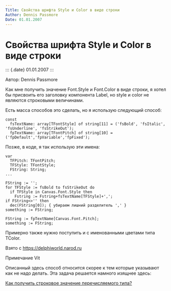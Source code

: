 ```yaml
---
Title: Свойства шрифта Style и Color в виде строки
Author: Dennis Passmore
Date: 01.01.2007
---
```


Свойства шрифта Style и Color в виде строки
===========================================

::: {.date}
01.01.2007
:::

Автор: Dennis Passmore

Как мне получить значение Font.Style и Font.Color в виде строки, я хотел
бы присвоить его заголовку компонента Label, но style и color не
являются строковыми величинами.

Есть масса способов это сделать, но я использую следующий способ:

    const
      fsTextName: array[TFontStyle] of string[11] = ('fsBold', 'fsItalic', 'fsUnderline', 'fsStrikeOut');
      fpTextName: array[TFontPitch] of string[10] = ('fpDefault','fpVariable','fpFixed');

Позже, в коде, я так использую эти имена:

    var
      TFPitch: TFontPitch;
      TFStyle: TFontStyle;
      FString: String;
    ...
     
    FString := '';
    for TFStyle := fsBold to fsStrikeOut do
      if TFStyle in Canvas.Font.Style then
        Fstring := Fstring+fsTextName[TFStyle]+',';
    if FString<>'' then
      dec(FString[0]); { убираем лишний разделитель ',' }
    something := FString;
     
    FString := fpTextName[Canvas.Font.Pitch];
    something := FString;

Примерно также нужно поступить и с именованными цветами типа TColor.

Взято с <https://delphiworld.narod.ru>

Примечание Vit

Описанный здесь способ относится скорее к тем которые указывают как не
надо делать. Эта задача решается намного изящнее здесь:

[Как получить строковое значение перечисляемого типа?](1015.htm)
